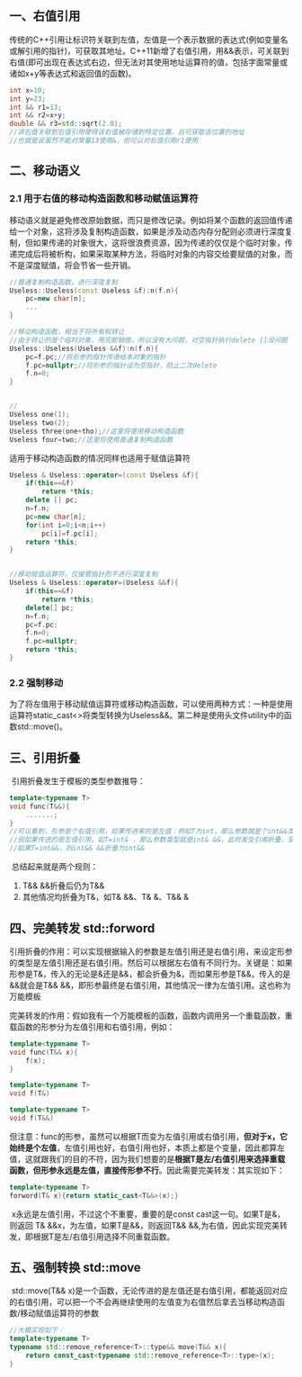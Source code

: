 ## 一、右值引用

​	传统的C++引用让标识符关联到左值，左值是一个表示数据的表达式(例如变量名或解引用的指针)，可获取其地址。C++11新增了右值引用，用&&表示，可关联到右值(即可出现在表达式右边，但无法对其使用地址运算符的值，包括字面常量或诸如x+y等表达式和返回值的函数)。

```cpp
int x=10;
int y=23;
int && r1=13;
int && r2=x+y;
double && r3=std::sqrt(2.0);
//讲右值关联到右值引用使得该右值被存储到特定位置，且可获取该位置的地址
//也就是说虽然不能对常量13使用&，但可以对右值引用r1使用
```

## 二、移动语义

### 2.1 用于右值的移动构造函数和移动赋值运算符

​	移动语义就是避免修改原始数据，而只是修改记录。例如将某个函数的返回值传递给一个对象，这将涉及复制构造函数，如果是涉及动态内存分配则必须进行深度复制，但如果传递的对象很大，这将很浪费资源，因为传递的仅仅是个临时对象，传递完成后将被析构，如果采取某种方法，将临时对象的内容交给要赋值的对象，而不是深度赋值，将会节省一些开销。

```c++
//普通复制构造函数，进行深度复制
Useless::Useless(const Useless &f):n(f.n){
    pc=new char[n];
    ...
}

//移动构造函数，相当于将所有权转让
//由于转让的是个临时对象，用完即销毁，所以没有大问题，对空指针执行delete []没问题
Useless::Useless(Useless &&f):n(f.n){
    pc=f.pc;//将形参的指针传递给本对象的指针
    f.pc=nullptr;//将形参的指针设为空指针，防止二次delete
    f.n=0;
}


//
Useless one(1);
Useless two(2);
Useless three(one+tho);//这里将使用移动构造函数
Useless four=two;//这里将使用普通复制构造函数
```

适用于移动构造函数的情况同样也适用于赋值运算符

```c++
Useless & Useless::operator=(const Useless &f){
    if(this==&f)
        return *this;
    delete [] pc;
    n=f.n;
    pc=new char[n];
    for(int i=0;i<n;i++)
        pc[i]=f.pc[i];
    return *this;
}


//移动赋值运算符，仅接管指针而不进行深度复制
Useless & Useless::operator=(Useless &&f){
    if(this==&f)
        return *this;
    delete[] pc;
    n=f.n;
    pc=f.pc;
    f.n=0;
    f.pc=nullptr;
    return *this;
}
```

### 2.2 强制移动

​	为了将左值用于移动赋值运算符或移动构造函数，可以使用两种方式：一种是使用运算符static_cast<>将类型转换为Useless&&。第二种是使用头文件utility中的函数std::move()。

## 三、引用折叠	

​	引用折叠发生于模板的类型参数推导：

```c++
template<typename T>
void func(T&&){
    .......;
}
//可以看到，形参是个右值引用，如果传进来的是左值：例如T为int，那么参数就是个int&&类型
//但如果传进的是左值引用，如T=int& ，那么参数类型就是int& &&，此时发生引用折叠，变为int &
//如果T=int&&，则int&& &&折叠为int&&
```

​	总结起来就是两个规则：

1.  T&& &&折叠后仍为T&&
2.  其他情况均折叠为T&，如T& &&、T& &、T&& &

## 四、完美转发 std::forword

​	引用折叠的作用：可以实现根据输入的参数是左值引用还是右值引用，来设定形参的类型是左值引用还是右值引用。然后可以根据左右值有不同行为。关键是：如果形参是T&，传入的无论是&还是&&，都会折叠为&，而如果形参是T&&，传入的是&&就会是T&& &&，即形参最终是右值引用，其他情况一律为左值引用。这也称为万能模板

​	完美转发的作用：假如我有一个万能模板的函数，函数内调用另一个重载函数，重载函数的形参分为左值引用和右值引用，例如：

```c++
template<typename T>
void func(T&& x){
    f(x);
}

template<typename T>
void f(T&)

template<typename T>
void f(T&&)
```

​	但注意：func的形参，虽然可以根据T而变为左值引用或右值引用，**但对于x，它始终是个左值**，左值引用也好，右值引用也好，本质上都是个变量，因此都算左值，这就跟我们的目的不符，因为我们想要的是**根据T是左/右值引用来选择重载函数，但形参永远是左值，直接传形参不行**。
​	因此需要完美转发：其实现如下：

```c++
template<typename T>
forword(T& x){return static_cast<T&&>(x);}
```

​	x永远是左值引用，不过这个不重要，重要的是const cast这一句。如果T是&，则返回 T& &&x，为左值，如果T是&&，则返回T&& &&,为右值，因此实现完美转发，即根据T是左/右值引用选择不同重载函数。

## 五、强制转换  std::move

​	std::move<T>(T&& x)是一个函数，无论传进的是左值还是右值引用，都能返回对应的右值引用，可以把一个不会再继续使用的左值变为右值然后拿去当移动构造函数/移动赋值运算符的参数

```c++
//大概实现如下：
template<typename T>
typename std::remove_reference<T>::type&& move(T&& x){
    return const_cast<typename std::remove_reference<T>::type>(x);
}
```

